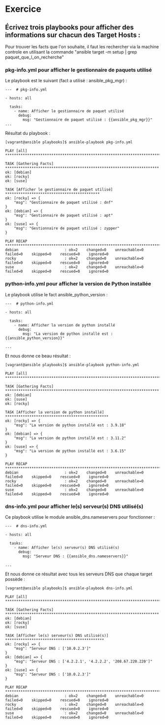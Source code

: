 # Exercice

## Écrivez trois playbooks pour afficher des informations sur chacun des Target Hosts :

Pour trouver les facts que l'on souhaite, il faut les rechercher via la machine controle en
utilisant la commande "ansible target -m setup | grep
paquet_que_l_on_recherche"


### pkg-info.yml pour afficher le gestionnaire de paquets utilisé

Le playbook est le suivant (fact a utilisé : ansible_pkg_mgr) :
```
---  # pkg-info.yml

- hosts: all

  tasks:
    - name: Afficher le gestionnaire de paquet utilisé
      debug:
        msg: "Gestionnaire de paquet utilisé : {{ansible_pkg_mgr}}"
...
```

Résultat du playbook : 
```
[vagrant@ansible playbooks]$ ansible-playbook pkg-info.yml

PLAY [all] **********************************************************************************

TASK [Gathering Facts] **********************************************************************
ok: [debian]
ok: [rocky]
ok: [suse]

TASK [Afficher le gestionnaire de paquet utilisé] *******************************************
ok: [rocky] => {
    "msg": "Gestionnaire de paquet utilisé : dnf"
}
ok: [debian] => {
    "msg": "Gestionnaire de paquet utilisé : apt"
}
ok: [suse] => {
    "msg": "Gestionnaire de paquet utilisé : zypper"
}

PLAY RECAP **********************************************************************************
debian                     : ok=2    changed=0    unreachable=0    failed=0    skipped=0    rescued=0    ignored=0
rocky                      : ok=2    changed=0    unreachable=0    failed=0    skipped=0    rescued=0    ignored=0
suse                       : ok=2    changed=0    unreachable=0    failed=0    skipped=0    rescued=0    ignored=0
```

### python-info.yml pour afficher la version de Python installée

Le playbook utilise le fact ansible_python_version :
```
---  # python-info.yml

- hosts: all

  tasks:
    - name: Afficher la version de python installé
      debug:
        msg: "La version de python installé est : {{ansible_python_version}}"

...
```

Et nous donne ce beau résultat : 
```
[vagrant@ansible playbooks]$ ansible-playbook python-info.yml

PLAY [all] **********************************************************************************

TASK [Gathering Facts] **********************************************************************
ok: [debian]
ok: [suse]
ok: [rocky]

TASK [Afficher la version de python installé] ***********************************************
ok: [rocky] => {
    "msg": "La version de python installé est : 3.9.18"
}
ok: [debian] => {
    "msg": "La version de python installé est : 3.11.2"
}
ok: [suse] => {
    "msg": "La version de python installé est : 3.6.15"
}

PLAY RECAP **********************************************************************************
debian                     : ok=2    changed=0    unreachable=0    failed=0    skipped=0    rescued=0    ignored=0
rocky                      : ok=2    changed=0    unreachable=0    failed=0    skipped=0    rescued=0    ignored=0
suse                       : ok=2    changed=0    unreachable=0    failed=0    skipped=0    rescued=0    ignored=0
```

### dns-info.yml pour afficher le(s) serveur(s) DNS utilisé(s)

Ce playbook utilise le module ansible_dns.nameservers pour fonctionner :
```
---  # dns-info.yml

- hosts: all

  tasks:
    - name: Afficher le(s) serveur(s) DNS utilisé(s)
      debug:
        msg: "Serveur DNS : {{ansible_dns.nameservers}}"

...
```

Et nous donne ce résultat avec tous les serveurs DNS que chaque target possède
: 
```
[vagrant@ansible playbooks]$ ansible-playbook dns-info.yml

PLAY [all] **********************************************************************************

TASK [Gathering Facts] **********************************************************************
ok: [debian]
ok: [rocky]
ok: [suse]

TASK [Afficher le(s) serveur(s) DNS utilisé(s)] *********************************************
ok: [rocky] => {
    "msg": "Serveur DNS : ['10.0.2.3']"
}
ok: [debian] => {
    "msg": "Serveur DNS : ['4.2.2.1', '4.2.2.2', '208.67.220.220']"
}
ok: [suse] => {
    "msg": "Serveur DNS : ['10.0.2.3']"
}

PLAY RECAP **********************************************************************************
debian                     : ok=2    changed=0    unreachable=0    failed=0    skipped=0    rescued=0    ignored=0
rocky                      : ok=2    changed=0    unreachable=0    failed=0    skipped=0    rescued=0    ignored=0
suse                       : ok=2    changed=0    unreachable=0    failed=0    skipped=0    rescued=0    ignored=0
```


